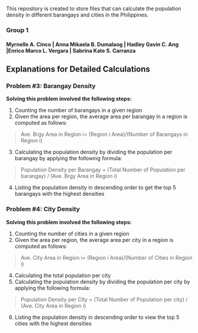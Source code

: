 
This repository is created to store files that can calculate the population density in different barangays and cities in the Philippines.

### Group 1
#### Myrnelle A. Cinco | Anna Mikaela B. Dumalaog | Hadley Gavin C. Ang |Enrico Marco L. Vergara | Sabrina Kate S. Carranza

## Explanations for Detailed Calculations

### Problem #3: Barangay Density
**Solving this problem involved the following steps:**
1. Counting the number of barangays in a given region
2. Given the area per region, the average area per barangay in a region is computed as follows: 
> Ave. Brgy Area in Region i= (Region i Area)/(Number of Barangays in Region i)
3. Calculating the population density by dividing the population per barangay by applying the following formula:
> Population Density per Barangay = (Total Number of Population per barangay) / (Ave. Brgy Area in Region i)
4. Listing the population density in descending order to get the top 5 barangays with the highest densities


### Problem #4: City Density
**Solving this problem involved the following steps:**
1. Counting the number of cities in a given region 
2. Given the area per region, the average area per city in a region is computed as follows: 
> Ave. City Area in Region i= (Region i Area)/(Number of Cities in Region i)
4. Calculating the total population per city
5. Calculating the population density by dividing the population per city by applying the following formula:
> Population Density per City = (Total Number of Population per city) / (Ave. City Area in Region i) 
6. Listing the population density in descending order to view the top 5 cities with the highest densities
